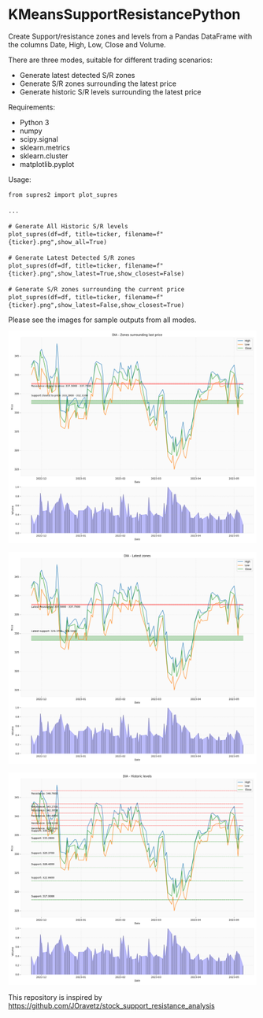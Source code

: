 # KMeansSupportResistancePython

Create Support/resistance zones and levels from a Pandas DataFrame with the columns Date, High, Low, Close and Volume.

There are three modes, suitable for different trading scenarios:

- Generate latest detected S/R zones
- Generate S/R zones surrounding the latest price
- Generate historic S/R levels surrounding the latest price

Requirements:

- Python 3
- numpy
- scipy.signal
- sklearn.metrics
- sklearn.cluster
- matplotlib.pyplot


Usage:

```
from supres2 import plot_supres

...

# Generate All Historic S/R levels
plot_supres(df=df, title=ticker, filename=f"{ticker}.png",show_all=True)

# Generate Latest Detected S/R zones
plot_supres(df=df, title=ticker, filename=f"{ticker}.png",show_latest=True,show_closest=False)

# Generate S/R zones surrounding the current price
plot_supres(df=df, title=ticker, filename=f"{ticker}.png",show_latest=False,show_closest=True)
```

Please see the images for sample outputs from all modes.

![plot](./DIA_SR_Closest.png)


![plot](./DIA_SR_Latest.png)


![plot](./DIA_SR_All.png)






This repository is inspired by https://github.com/JOravetz/stock_support_resistance_analysis

